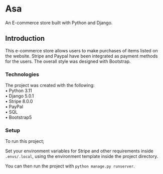 # Asa
 An E-commerce store built with Python and Django.

## Introduction
This e-commerce store allows users to make purchases of items listed on the website. Stripe and Paypal have been integrated as payment methods for the users. The overall style was designed with Bootstrap.

### Technologies
The project was created with the following:
<br/>
    • Python 3.11 <br/>
    • Django 5.0.1 <br/>
    • Stripe 8.0.0 <br/>
    • PayPal <br/>
    • SQL <br/>
    • Bootstrap5 <br/>

### Setup
To run this project;
<p>Set your environment variables for Stripe and other requirements inside <code>.envs/.local</code>, using the environment template inside the project directory.</p>
<p>You can then run the project with <code>python manage.py runserver</code>.</p>

